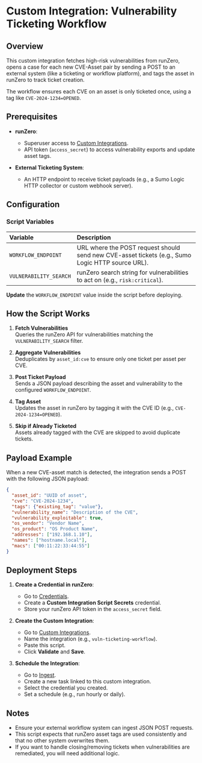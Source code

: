 # Custom Integration: Vulnerability Ticketing Workflow

## Overview

This custom integration fetches high-risk vulnerabilities from runZero, opens a case for each new CVE-Asset pair by sending a POST to an external system (like a ticketing or workflow platform), and tags the asset in runZero to track ticket creation.

The workflow ensures each CVE on an asset is only ticketed once, using a tag like `CVE-2024-1234=OPENED`.

## Prerequisites

- **runZero**:
  - Superuser access to [Custom Integrations](https://console.runzero.com/custom-integrations).
  - API token (`access_secret`) to access vulnerability exports and update asset tags.
  
- **External Ticketing System**:
  - An HTTP endpoint to receive ticket payloads (e.g., a Sumo Logic HTTP collector or custom webhook server).

## Configuration

### Script Variables

| Variable | Description |
|:---------|:------------|
| `WORKFLOW_ENDPOINT` | URL where the POST request should send new CVE-asset tickets (e.g., Sumo Logic HTTP source URL). |
| `VULNERABILITY_SEARCH` | runZero search string for vulnerabilities to act on (e.g., `risk:critical`). |

**Update** the `WORKFLOW_ENDPOINT` value inside the script before deploying.

## How the Script Works

1. **Fetch Vulnerabilities**  
   Queries the runZero API for vulnerabilities matching the `VULNERABILITY_SEARCH` filter.

2. **Aggregate Vulnerabilities**  
   Deduplicates by `asset_id:cve` to ensure only one ticket per asset per CVE.

3. **Post Ticket Payload**  
   Sends a JSON payload describing the asset and vulnerability to the configured `WORKFLOW_ENDPOINT`.

4. **Tag Asset**  
   Updates the asset in runZero by tagging it with the CVE ID (e.g., `CVE-2024-1234=OPENED`).

5. **Skip if Already Ticketed**  
   Assets already tagged with the CVE are skipped to avoid duplicate tickets.

## Payload Example

When a new CVE-asset match is detected, the integration sends a POST with the following JSON payload:

```json
{
  "asset_id": "UUID of asset",
  "cve": "CVE-2024-1234",
  "tags": {"existing_tag": "value"},
  "vulnerability_name": "Description of the CVE",
  "vulnerability_exploitable": true,
  "os_vendor": "Vendor Name",
  "os_product": "OS Product Name",
  "addresses": ["192.168.1.10"],
  "names": ["hostname.local"],
  "macs": ["00:11:22:33:44:55"]
}
```

## Deployment Steps

1. **Create a Credential in runZero**:
   - Go to [Credentials](https://console.runzero.com/credentials).
   - Create a **Custom Integration Script Secrets** credential.
   - Store your runZero API token in the `access_secret` field.

2. **Create the Custom Integration**:
   - Go to [Custom Integrations](https://console.runzero.com/custom-integrations/new).
   - Name the integration (e.g., `vuln-ticketing-workflow`).
   - Paste this script.
   - Click **Validate** and **Save**.

3. **Schedule the Integration**:
   - Go to [Ingest](https://console.runzero.com/ingest/custom/).
   - Create a new task linked to this custom integration.
   - Select the credential you created.
   - Set a schedule (e.g., run hourly or daily).

## Notes

- Ensure your external workflow system can ingest JSON POST requests.
- This script expects that runZero asset tags are used consistently and that no other system overwrites them.
- If you want to handle closing/removing tickets when vulnerabilities are remediated, you will need additional logic.